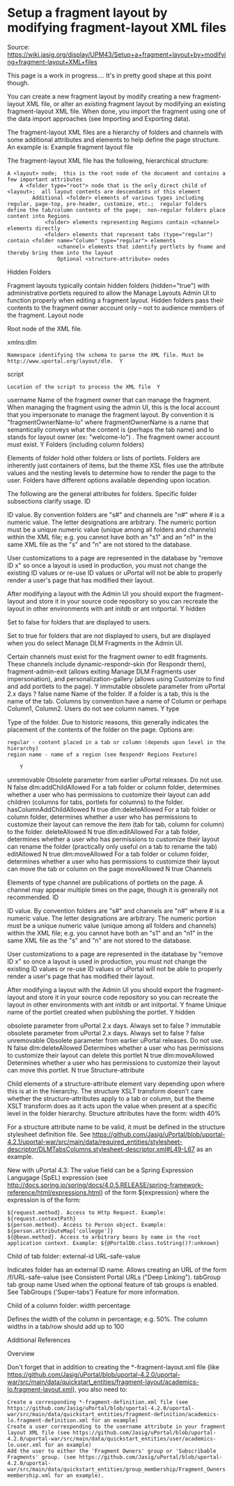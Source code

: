 # Setup a fragment layout by modifying fragment-layout XML files

Source: https://wiki.jasig.org/display/UPM43/Setup+a+fragment+layout+by+modifying+fragment-layout+XML+files

This page is a work in progress.... It's in pretty good shape at this point though.

You can create a new fragment layout by modify creating a new fragment-layout XML file, or alter an existing fragment layout by modifying an existing fragment-layout XML file.  When done, you import the fragment using one of the data import approaches (see Importing and Exporting data).

The fragment-layout XML files are a hierarchy of folders and channels with some additional attributes and elements to help define the page structure.  An example is:
Example fragment layout file
<?xml version="1.0" encoding="UTF-8"?>
<layout xmlns:dlm="http://www.uportal.org/layout/dlm" script="classpath://org/jasig/portal/io/import-layout_v3-2.crn"
  username="welcome-lo" >
  <folder ID="s1" hidden="false" immutable="false" name="Root folder" type="root" unremovable="true">
    <!--
     | Hidden folders do not propagate to regular users, and fragment owner
     | accounts don't receive (other) fragments at all;  Fragment owners must
     | have their own copies of the minimal portlets required to view and manage
     | their own layouts.
     +-->
    <folder ID="s2" hidden="true" immutable="true" name="Page Top folder" type="page-top" unremovable="true">
      <channel fname="dynamic-respondr-skin" unremovable="false" hidden="false" immutable="false" ID="n3"/>
      <channel fname="fragment-admin-exit" unremovable="false" hidden="false" immutable="false" ID="n4"/>
    </folder>
    <folder ID="s5" hidden="true" immutable="true" name="Customize folder" type="customize" unremovable="true">
      <channel fname="personalization-gallery" unremovable="false" hidden="false" immutable="false" ID="n6"/>
    </folder>
    <folder ID="s7" dlm:deleteAllowed="false" dlm:editAllowed="false" dlm:moveAllowed="false" hidden="false" immutable="false" name="Welcome" type="regular" unremovable="false">
      <structure-attribute>
          <name>externalId</name>
          <value>welcome</value>
      </structure-attribute>
      <folder ID="s8" hidden="false" immutable="false" name="Column" type="regular" unremovable="false">
        <structure-attribute>
          <name>width</name>
          <value>60%</value>
        </structure-attribute>
        <channel fname="email-preview-demo" unremovable="false" hidden="false" immutable="false" ID="n9" dlm:moveAllowed="false" dlm:deleteAllowed="false"/>
        <channel fname="weather" unremovable="false" hidden="false" immutable="false" ID="n10"/>
        <channel fname="pbookmarks" unremovable="false" hidden="false" immutable="false" ID="n11" dlm:moveAllowed="false" dlm:deleteAllowed="false"/>
      </folder>
      <folder ID="s12" hidden="false" immutable="false" name="Column" type="regular" unremovable="false">
        <structure-attribute>
          <name>width</name>
          <value>40%</value>
        </structure-attribute>
        <channel fname="calendar" unremovable="false" hidden="false" immutable="false" ID="n13"/>
      </folder>
    </folder>
  </folder>
</layout>

The fragment-layout XML file has the following, hierarchical structure:

    A <layout> node;  this is the root node of the document and contains a few important attributes
        A <folder type="root"> node that is the only direct child of <layout>;  all layout contents are descendants of this element
            Additional <folder> elements of various types including regular, page-top, pre-header, customize, etc.;  regular folders define the tab/column contents of the page;  non-regular folders place content into Regions
                <folder> elements representing Regions contain <channel> elements directly
                <folder> elements that represent tabs (type="regular") contain <folder name="Column" type="regular"> elements
                    <channel> elements that identify portlets by fname and thereby bring them into the layout
                    Optional <structure-attribute> nodes


Hidden Folders

Fragment layouts typically contain hidden folders (hidden="true") with administrative portlets required to allow the Manage Layouts Admin UI to function properly when editing a fragment layout. Hidden folders pass their contents to the fragment owner account only – not to audience members of the fragment.
Layout node

Root node of the XML file.

xmlns:dlm

	Namespace identifying the schema to parse the XML file. Must be http://www.uportal.org/layout/dlm.	Y

script

	Location of the script to process the XML file	Y
username	Name of the fragment owner that can manage the fragment. When managing the fragment using the admin UI, this is the local account that you impersonate to manage the fragment layout. By convention it is "fragmentOwnerName-lo" where fragmentOwnerName is a name that semantically conveys what the content is (perhaps the tab name) and lo stands for layout owner (ex: "welcome-lo") . The fragment owner account must exist.	Y
Folders (including column folders)

Elements of folder hold other folders or lists of portlets.  Folders are inherently just containers of items, but the theme XSL files use the attribute values and the nesting levels to determine how to render the page to the user.  Folders have different options available depending upon location.

The following are the general attributes for folders.  Specific folder subsections clarify usage.
ID

ID value. By convention folders are "s#" and channels are "n#" where # is a numeric value. The letter designations are arbitrary. The numeric portion must be a unique numeric value (unique among all folders and channels) within the XML file; e.g. you cannot have both an "s1" and an "n1" in the same XML file as the "s" and "n" are not stored to the database.

User customizations to a page are represented in the database by "remove ID x" so once a layout is used in production, you must not change the existing ID values or re-use ID values or uPortal will not be able to properly render a user's page that has modified their layout.

After modifying a layout with the Admin UI you should export the fragment-layout and store it in your source code repository so you can recreate the layout in other environments with ant initdb or ant initportal.
	 	Y
hidden

Set to false for folders that are displayed to users.

Set to true for folders that are not displayed to users, but are displayed when you do select Manage DLM Fragments in the Admin UI.

Certain channels must exist for the fragment owner to edit fragments. These channels include dynamic-respondr-skin (for Respondr them), fragment-admin-exit (allows exiting Manage DLM Fragments user impersonation), and personalization-gallery (allows using Customize to find and add portlets to the page).
	 	Y
immutable	obsolete parameter from uPortal 2.x days	 	?	false
name	Name of the folder. If a folder is a tab, this is the name of the tab. Columns by convention have a name of Column or perhaps Column1, Column2. Users do not see column names.	 	Y
type

Type of the folder. Due to historic reasons, this generally indicates the placement of the contents of the folder on the page. Options are:

    regular - content placed in a tab or column (depends upon level in the hierarchy)
    region name - name of a region (see Respondr Regions Feature)

	 	Y
unremovable	Obsolete parameter from earlier uPortal releases. Do not use.	 	N	false
dlm:addChildAllowed	For a tab folder or column folder, determines whether a user who has permissions to customize their layout can add children (columns for tabs, portlets for columns) to the folder.	hasColumnAddChildAllowed	N	true
dlm:deleteAllowed	For a tab folder or column folder, determines whether a user who has permissions to customize their layout can remove the item (tab for tab, column for column) to the folder.	deleteAllowed	N	true
dlm:editAllowed	For a tab folder, determines whether a user who has permissions to customize their layout can rename the folder (practically only useful on a tab to rename the tab)	editAllowed	N	true
dlm:moveAllowed	For a tab folder or column folder, determines whether a user who has permissions to customize their layout can move the tab or column on the page	moveAllowed	N	true
Channels

Elements of type channel are publications of portlets on the page.  A channel may appear multiple times on the page, though it is generally not recommended.
ID

ID value. By convention folders are "s#" and channels are "n#" where # is a numeric value. The letter designations are arbitrary. The numeric portion must be a unique numeric value (unique among all folders and channels) within the XML file; e.g. you cannot have both an "s1" and an "n1" in the same XML file as the "s" and "n" are not stored to the database.

User customizations to a page are represented in the database by "remove ID x" so once a layout is used in production, you must not change the existing ID values or re-use ID values or uPortal will not be able to properly render a user's page that has modified their layout.

After modifying a layout with the Admin UI you should export the fragment-layout and store it in your source code repository so you can recreate the layout in other environments with ant initdb or ant initportal.
	Y
fname	Unique name of the portlet created when publishing the portlet.	Y
hidden

obsolete parameter from uPortal 2.x days. Always set to false
	?
immutable	obsolete parameter from uPortal 2.x days. Always set to false	?	false
unremovable	Obsolete parameter from earlier uPortal releases. Do not use.	N	false
dlm:deleteAllowed	Determines whether a user who has permissions to customize their layout can delete this portlet	N	true
dlm:moveAllowed	Determines whether a user who has permissions to customize their layout can move this portlet.	N	true
Structure-attribute

Child elements of a structure-attribute element vary depending upon where this is at in the hierarchy.  The structure XSLT transform doesn't care whether the structure-attributes apply to a tab or column, but the theme XSLT transform does as it acts upon the value when present at a specific level in the folder hierarchy.  Structure attributes have the form:
<structure-attribute>
   <name>width</name>
   <value>40%</value>
</structure-attribute>

For a structure attribute name to be valid, it must be defined in the structure stylesheet definition file.  See https://github.com/Jasig/uPortal/blob/uportal-4.2.1/uportal-war/src/main/data/required_entities/stylesheet-descriptor/DLMTabsColumns.stylesheet-descriptor.xml#L49-L67 as an example.

New with uPortal 4.3:  The value field can be a Spring Expression Langugage (SpEL) expression (see http://docs.spring.io/spring/docs/4.0.5.RELEASE/spring-framework-reference/html/expressions.html) of the form ${expression} where the expression is of the form:

    ${request.method}. Access to Http Request. Example: ${request.contextPath}
    ${person.method}. Access to Person object. Example: ${person.attributeMap['collegge']}
    ${@bean.method}. Access to arbitrary beans by name in the root application context. Example: ${@PortalDb.class.toString()?:unknown}

Child of tab folder:
external-id	URL-safe-value

Indicates folder has an external ID name. Allows creating an URL of the form /f/URL-safe-value (see  Consistent Portal URLs ("Deep Linking").
tabGroup	tab group name	Used when the optional feature of tab groups is enabled. See TabGroups ('Super-tabs') Feature for more information.

Child of a column folder:
width	percentage

Defines the width of the column in percentage; e.g. 50%. The column widths in a tab/row should add up to 100

Additional References

Overview

Don't forget that in addition to creating the *-fragment-layout.xml file (like https://github.com/Jasig/uPortal/blob/uportal-4.2.0/uportal-war/src/main/data/quickstart_entities/fragment-layout/academics-lo.fragment-layout.xml), you also need to:

    Create a corresponding *-fragment-definition.xml file (see https://github.com/Jasig/uPortal/blob/uportal-4.2.0/uportal-war/src/main/data/quickstart_entities/fragment-definition/academics-lo.fragment-definition.xml for an example)
    Create a user corresponding to the username attribute in your fragment layout XML file (see https://github.com/Jasig/uPortal/blob/uportal-4.2.0/uportal-war/src/main/data/quickstart_entities/user/academics-lo.user.xml for an example)
    Add the user to either the 'Fragment Owners' group or 'Subscribable Fragments' group. (see https://github.com/Jasig/uPortal/blob/uportal-4.2.0/uportal-war/src/main/data/quickstart_entities/group_membership/Fragment_Owners.group-membership.xml for an example).
